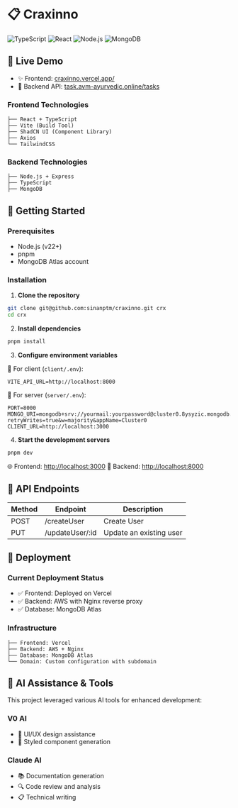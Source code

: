 # 📋 Craxinno 


![TypeScript](https://img.shields.io/badge/TypeScript-007ACC?style=for-the-badge&logo=typescript&logoColor=white)
![React](https://img.shields.io/badge/React-20232A?style=for-the-badge&logo=react&logoColor=61DAFB)
![Node.js](https://img.shields.io/badge/Node.js-43853D?style=for-the-badge&logo=node.js&logoColor=white)
![MongoDB](https://img.shields.io/badge/MongoDB-4EA94B?style=for-the-badge&logo=mongodb&logoColor=white)

## 🚀 Live Demo

- ✨ Frontend: [craxinno.vercel.app/](https://craxinno.vercel.app)
- 🔌 Backend API: [task.avm-ayurvedic.online/tasks](https://task.avm-ayurvedic.online)


### Frontend Technologies
```
├── React + TypeScript
├── Vite (Build Tool)
├── ShadCN UI (Component Library)
├── Axios
└── TailwindCSS
```

### Backend Technologies
```
├── Node.js + Express
├── TypeScript
├── MongoDB
```

## 🚀 Getting Started

### Prerequisites

- Node.js (v22+)
- pnpm
- MongoDB Atlas account

### Installation

1. **Clone the repository**
```bash
git clone git@github.com:sinanptm/craxinno.git crx
cd crx
```

2. **Install dependencies**
```bash
pnpm install
```

3. **Configure environment variables**

📁 For client (`client/.env`):
```env
VITE_API_URL=http://localhost:8000
```

📁 For server (`server/.env`):
```env
PORT=8000
MONGO_URI=mongodb+srv://yourmail:yourpassword@cluster0.8ysyzic.mongodb.net/Task_Management?retryWrites=true&w=majority&appName=Cluster0
CLIENT_URL=http://localhost:3000
```

4. **Start the development servers**
```bash
pnpm dev
```

🌐 Frontend: [http://localhost:3000](http://localhost:3000)
🔌 Backend: [http://localhost:8000](http://localhost:8000)

## 📡 API Endpoints

| Method | Endpoint          | Description             |
|--------|-------------------|-------------------------|
| POST   | /createUser       | Create User             |
| PUT    | /updateUser/:id   | Update an existing user |

## 🚀 Deployment

### Current Deployment Status
- ✅ Frontend: Deployed on Vercel
- ✅ Backend: AWS with Nginx reverse proxy
- ✅ Database: MongoDB Atlas

### Infrastructure
```
├── Frontend: Vercel
├── Backend: AWS + Nginx
├── Database: MongoDB Atlas
└── Domain: Custom configuration with subdomain
```

## 🤖 AI Assistance & Tools

This project leveraged various AI tools for enhanced development:

### V0 AI
- 🎨 UI/UX design assistance
- 🧩 Styled component generation

### Claude AI
- 📚 Documentation generation
- 🔍 Code review and analysis
- 📋 Technical writing

